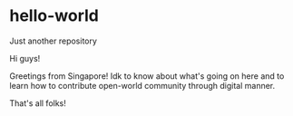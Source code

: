 # hello-world
Just another repository

Hi guys!

Greetings from Singapore! Idk to know about what's going on here and to learn how to contribute open-world community through digital manner.

That's all folks!
